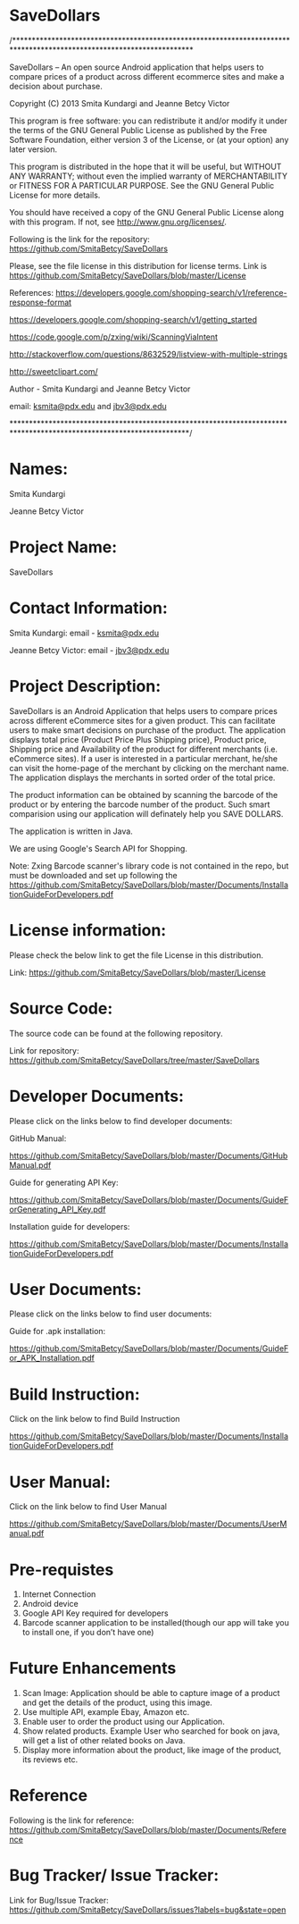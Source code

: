 SaveDollars
===========

/**********************************************************************************************************************

SaveDollars – An open source Android application that helps users to compare prices of a product across different 
ecommerce sites and make a decision about purchase.

Copyright (C) 2013 Smita Kundargi and Jeanne Betcy Victor

This program is free software: you can redistribute it and/or modify it under the terms of the GNU General Public 
License as published by the Free Software Foundation, either version 3 of the License, or (at your option) any later 
version.

This program is distributed in the hope that it will be useful, but WITHOUT ANY WARRANTY; without even the implied 
warranty of MERCHANTABILITY or FITNESS FOR A PARTICULAR PURPOSE. 
See the GNU General Public License for more details.

You should have received a copy of the GNU General Public License along with this program. 
If not, see http://www.gnu.org/licenses/.

Following is the link for the repository: https://github.com/SmitaBetcy/SaveDollars

Please, see the file license in this distribution for license terms. Link is 
https://github.com/SmitaBetcy/SaveDollars/blob/master/License

References:
https://developers.google.com/shopping-search/v1/reference-response-format

https://developers.google.com/shopping-search/v1/getting_started

https://code.google.com/p/zxing/wiki/ScanningViaIntent

http://stackoverflow.com/questions/8632529/listview-with-multiple-strings

http://sweetclipart.com/

Author - Smita Kundargi and Jeanne Betcy Victor

email: ksmita@pdx.edu and jbv3@pdx.edu

*********************************************************************************************************************/

Names:
===========
Smita Kundargi

Jeanne Betcy Victor

Project Name:
===========
SaveDollars

Contact Information:
===========

Smita Kundargi:       email - ksmita@pdx.edu 

Jeanne Betcy Victor:  email - jbv3@pdx.edu 

Project Description:
===========
SaveDollars is an Android Application that helps users to compare prices across different eCommerce sites for
a given product. This can facilitate users to make smart decisions on purchase of the product. 
The application displays total price (Product Price Plus Shipping price), Product price, Shipping price and 
Availability of the product for different merchants (i.e. eCommerce sites). If a user is interested in a particular 
merchant, he/she can visit the home-page of the merchant by clicking on the merchant name. The application
displays the merchants in sorted order of the total price.

The product information can be obtained by scanning the barcode of the product or by entering the barcode number 
of the product.  Such smart comparision using our application will definately help you SAVE DOLLARS. 

The application is written in Java. 

We are using Google's Search API for Shopping. 

Note:
Zxing Barcode scanner's library code is not contained in the repo, but must be downloaded and set up following the 
https://github.com/SmitaBetcy/SaveDollars/blob/master/Documents/InstallationGuideForDevelopers.pdf

License information:
===========
Please check the below link to get the file License in this distribution.       

Link: https://github.com/SmitaBetcy/SaveDollars/blob/master/License

Source Code:
===========
The source code can be found at the following repository. 

Link for repository: 
https://github.com/SmitaBetcy/SaveDollars/tree/master/SaveDollars


Developer Documents:
===========
Please click on the links below to find developer documents:

GitHub Manual: 

https://github.com/SmitaBetcy/SaveDollars/blob/master/Documents/GitHubManual.pdf

Guide for generating API Key: 

https://github.com/SmitaBetcy/SaveDollars/blob/master/Documents/GuideForGenerating_API_Key.pdf

Installation guide for developers:

https://github.com/SmitaBetcy/SaveDollars/blob/master/Documents/InstallationGuideForDevelopers.pdf

User Documents:
===========
Please click on the links below to find user documents:

Guide for .apk installation:

https://github.com/SmitaBetcy/SaveDollars/blob/master/Documents/GuideFor_APK_Installation.pdf

Build Instruction:
===========
Click on the link below to find Build Instruction

https://github.com/SmitaBetcy/SaveDollars/blob/master/Documents/InstallationGuideForDevelopers.pdf

User Manual:
===========
Click on the link below to find User Manual

https://github.com/SmitaBetcy/SaveDollars/blob/master/Documents/UserManual.pdf

Pre-requistes
===========
1. Internet Connection
2. Android device
3. Google API Key required for developers
4. Barcode scanner application to be installed(though our app will take you to 
install one, if you don’t have one)

Future Enhancements
===========
1. Scan Image: Application should be able to capture image of a product and get the details of the product,
   using this image.
2. Use multiple API, example Ebay, Amazon etc.    
3. Enable user to order the product using our Application.
4. Show related products. Example User who searched for book on java, will get a list of other related books on Java.
5. Display more information about the product, like image of the product, its reviews etc.

Reference
===========
Following is the link for reference:
https://github.com/SmitaBetcy/SaveDollars/blob/master/Documents/Reference

Bug Tracker/ Issue Tracker:
===========
Link for Bug/Issue Tracker: 
https://github.com/SmitaBetcy/SaveDollars/issues?labels=bug&state=open
















































